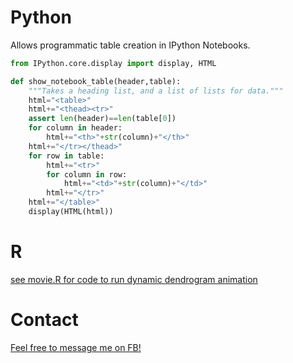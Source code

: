 # Python

Allows programmatic table creation in IPython Notebooks.
```python
from IPython.core.display import display, HTML

def show_notebook_table(header,table):
    """Takes a heading list, and a list of lists for data."""
    html="<table>"
    html+="<thead><tr>"
    assert len(header)==len(table[0])
    for column in header:
        html+="<th>"+str(column)+"</th>"
    html+="</tr></thead>"
    for row in table:
        html+="<tr>"
        for column in row:
            html+="<td>"+str(column)+"</td>"
        html+="</tr>"
    html+="</table>"
    display(HTML(html))
```

# R

[see movie.R for code to run dynamic dendrogram animation](movie.R)

# Contact

[Feel free to message me on FB!](https://www.facebook.com/realMingChia/)
